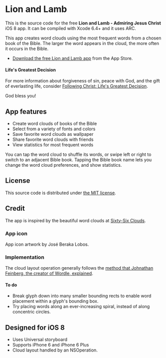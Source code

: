 # Lion and Lamb
This is the source code for the free **Lion and Lamb - Admiring Jesus Christ** iOS 8 app. It can be compiled with Xcode 6.4+ and it uses ARC.

This app creates word clouds using the most frequent words from a chosen book of the Bible.  The larger the word appears in the cloud, the more often it occurs in the Bible.

* [Download the free Lion and Lamb app](https://itunes.apple.com/app/lion-lamb-admiring-jesus-christ/id1018992236?mt=8&at=1010l3f4) from the App Store.

#### Life's Greatest Decision
For more information about forgiveness of sin, peace with God, and the gift of everlasting life, consider [Following Christ: Life's Greatest Decision](http://followchrist.ag.org/decision.cfm).

God bless you!

## App features

* Create word clouds of books of the Bible
* Select from a variety of fonts and colors
* Save favorite word clouds as wallpaper
* Share favorite word clouds with friends
* View statistics for most frequent words

You can tap the word cloud to shuffle its words, or swipe left or right to switch to an adjacent Bible book.  Tapping the Bible book name lets you change the word cloud preferences, and show statistics.

## License
This source code is distributed under [the MIT license](LICENSE.txt).

## Credit

The app is inspired by the beautiful word clouds at [Sixty-Six Clouds](http://www.66clouds.com/).

### App icon
App icon artwork by José Beraka Lobos.

### Implementation
The cloud layout operation generally follows the [method that Johnathan Feinberg, the creator of Wordle, explained](http://stackoverflow.com/a/1478314/4151918).

#### To do
* Break glyph down into many smaller bounding rects to enable word placement within a glyph's bounding box.
* Try placing words along an ever-increasing spiral, instead of along concentric circles.

## Designed for iOS 8
* Uses Universal storyboard
* Supports iPhone 6 and iPhone 6 Plus
* Cloud layout handled by an NSOperation.